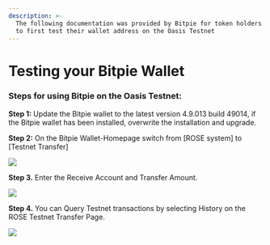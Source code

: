 ```yaml
---
description: >-
  The following documentation was provided by Bitpie for token holders who want
  to first test their wallet address on the Oasis Testnet
---
```


# Testing your Bitpie Wallet

### Steps for using Bitpie on the Oasis Testnet:

**Step 1:** Update the Bitpie wallet to the latest version 4.9.013 build 49014, if the Bitpie wallet has been installed, overwrite the installation and upgrade.

**Step 2:** On the Bitpie Wallet-Homepage switch from \[ROSE system\] to \[Testnet Transfer\]

![](https://lh4.googleusercontent.com/xYKA_b-hscv2nyHOODZ-0fN7WjKRvMt6bktTdTeYZ9yPC9YICDmwqA-c9j_e-xdCJHvSB5rG7ws2dqDi5nUmjzsgGdLZR7QgkzaW2NtL0b6VNbFXvpudweVOxagEqAVVdviKBc3O)

**Step 3.** Enter the Receive Account and Transfer Amount.

![](https://lh5.googleusercontent.com/US9PYLgxe2SKdE4LxpK7zUlne_SiQiSv284CXHsrPJLDxXC1AvBHH6wDI1UUwt4ytLng69NOLVS8u-cLzDrjiom0e8ggf71j9msUPywk7OTtk_J4Gccsici_3V0_tb7Ipy6lTYmH)

**Step 4.** You can Query Testnet transactions by selecting History on the ROSE Testnet Transfer Page.

![](https://lh4.googleusercontent.com/wZuz_iw3_uceyuKXf7gU78k8DoPPmnkVWb3ajHtZPpDSWJUqEVorQY-nYyYsaxk_c1pKApR2aO8rFahs9LTiFKoLd-uCEljzL-4rBc8Y8tQKqN5p2MbKjgxFSqJ3qi_b7mkjjbVV)

